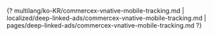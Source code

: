 {? multilang/ko-KR/commercex-vnative-mobile-tracking.md | localized/deep-linked-ads/commercex-vnative-mobile-tracking.md | pages/deep-linked-ads/commercex-vnative-mobile-tracking.md ?}

